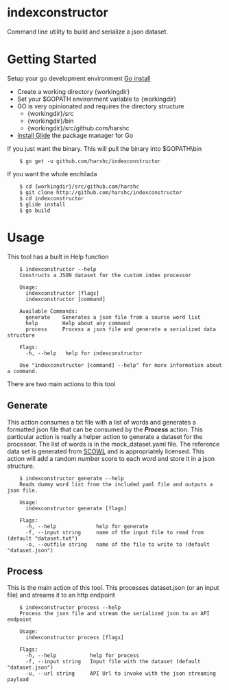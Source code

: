 # indexconstructor

Command line utility to build and serialize a json dataset.

# Getting Started

Setup your go development environment [Go install](https://golang.org/doc/install)
* Create a working directory {workingdir}
* Set your $GOPATH environment variable to {workingdir}
* GO is very opinionated and requires the directory structure 
    * {workingdir}/src
    * {workingdir}/bin
    * {workingdir}/src/github.com/harshc
* [Install Glide](http://glide.sh/) the package manager for Go
    
If you just want the binary. This will pull the binary into $GOPATH\bin
```
    $ go get -u github.com/harshc/indexconstructor
```     

If you want the whole enchilada
```
    $ cd {workingdir}/src/github.com/harshc 
    $ git clone http://github.com/harshc/indexconstructor
    $ cd indexconstructor
    $ glide install
    $ go build
```

# Usage

This tool has a built in Help function


``` 
    $ indexconstructor --help
    Constructs a JSON dataset for the custom index processor
    
    Usage:
      indexconstructor [flags]
      indexconstructor [command]
    
    Available Commands:
      generate    Generates a json file from a source word list
      help        Help about any command
      process     Process a json file and generate a serialized data structure
    
    Flags:
      -h, --help   help for indexconstructor
    
    Use "indexconstructor [command] --help" for more information about a command.    
```

There are two main actions to this tool
## Generate
This action consumes a txt file with a list of words and generates a formatted json file that can be consumed by the _**Process**_ action.
This particular action is really a helper action to generate a dataset for the processor.
The list of words is in the mock_dataset.yaml file. The reference data set is generated from [SCOWL](http://app.aspell.net/create?max_size=80&max_variant=0&diacritic=strip&special=hacker&download=wordlist&encoding=utf-8&format=inline) and is appropriately licensed.
This action will add a random number score to each word and store it in a json structure.

```
    $ indexconstructor generate --help
    Reads dummy word list from the included yaml file and outputs a json file.
    
    Usage:
      indexconstructor generate [flags]
    
    Flags:
      -h, --help             help for generate
      -f, --input string     name of the input file to read from (default "dataset.txt")
      -o, --outfile string   name of the file to write to (default "dataset.json")

```

## Process
This is the main action of this tool. This processes dataset.json (or an input file) and streams it to an http endpoint

```
    $ indexconstructor process --help
    Process the json file and stream the serialized json to an API endpoint
    
    Usage:
      indexconstructor process [flags]
    
    Flags:
      -h, --help           help for process
      -f, --input string   Input file with the dataset (default "dataset.json")
      -u, --url string     API Url to invoke with the json streaming payload

``` 
